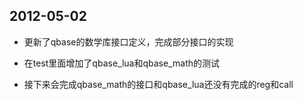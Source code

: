 ﻿## 2012-05-02

+ 更新了qbase的数学库接口定义，完成部分接口的实现
+ 在test里面增加了qbase_lua和qbase_math的测试

+ 接下来会完成qbase_math的接口和qbase_lua还没有完成的reg和call